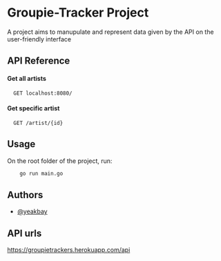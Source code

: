 # Groupie-Tracker Project

A project aims to manupulate and represent data given by the API on the user-friendly interface 


## API Reference

#### Get all artists

```http
  GET localhost:8080/
```

#### Get specific artist

```http
  GET /artist/{id}
```

## Usage
On the root folder of the project, run:
```bash
    go run main.go
```

## Authors

- [@yeakbay](https://01.alem.school/git/yeakbay)

## API urls
https://groupietrackers.herokuapp.com/api
